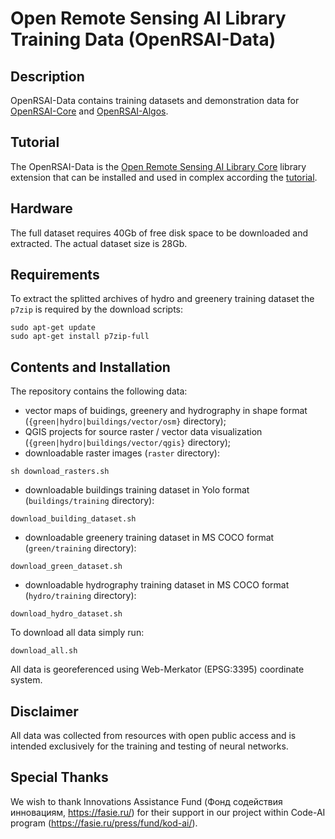 # Open Remote Sensing AI Library Training Data (OpenRSAI-Data)

## Description

OpenRSAI-Data contains training datasets and demonstration data for [OpenRSAI-Core](https://github.com/miron77s/open_rsai) and [OpenRSAI-Algos](https://github.com/miron77s/open_rsai_algos).

## Tutorial

The OpenRSAI-Data is the [Open Remote Sensing AI Library Core](https://github.com/miron77s/open_rsai) library extension that can be installed and used in complex according the [tutorial](https://github.com/miron77s/open_rsai/blob/main/tutorial/TUTORIAL.md).

## Hardware

The full dataset requires 40Gb of free disk space to be downloaded and extracted. The actual dataset size is 28Gb.

## Requirements

To extract the splitted archives of hydro and greenery training dataset the `p7zip` is required by the download scripts:

```
sudo apt-get update
sudo apt-get install p7zip-full
```

## Contents and Installation

The repository contains the following data:
- vector maps of buidings, greenery and hydrography in shape format (`{green|hydro|buildings/vector/osm}` directory);
- QGIS projects for source raster / vector data visualization (`{green|hydro|buildings/vector/qgis}` directory);
- downloadable raster images (`raster` directory):
```
sh download_rasters.sh
```
- downloadable buildings training dataset in Yolo format (`buildings/training` directory):
```
download_building_dataset.sh
```
- downloadable greenery training dataset in MS COCO format (`green/training` directory):
```
download_green_dataset.sh
```
- downloadable hydrography training dataset in MS COCO format (`hydro/training` directory):
```
download_hydro_dataset.sh
```

To download all data simply run:
```
download_all.sh
```

All data is georeferenced using Web-Merkator (EPSG:3395) coordinate system.

## Disclaimer

All data was collected from resources with open public access and is intended exclusively for the training and testing of neural networks.

## Special Thanks

We wish to thank Innovations Assistance Fund (Фонд содействия инновациям, https://fasie.ru/)
for their support in our project within Code-AI program (https://fasie.ru/press/fund/kod-ai/).

